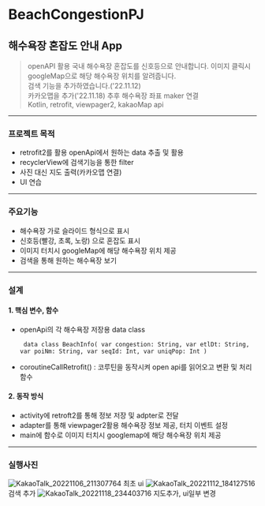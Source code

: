 # BeachCongestionPJ
## 해수욕장 혼잡도 안내 App  
> openAPI 활용 국내 해수욕장 혼잡도를 신호등으로 안내합니다. 이미지 클릭시 googleMap으로 해당 해수욕장 위치를 알려줍니다.   
> 검색 기능을 추가하였습니다.('22.11.12)    
> 카카오맵을 추가('22.11.18) 추후 해수욕장 좌표 maker 연결     
> Kotlin, retrofit, viewpager2, kakaoMap api  
------------
### 프로젝트 목적
+ retrofit2를 활용 openApi에서 원하는 data 추출 및 활용  
+ recyclerView에 검색기능을 통한 filter 
+ 사진 대신 지도 출력(카카오맵 연결) 
+ UI 연습
------------
### 주요기능
+ 해수욕장 가로 슬라이드 형식으로 표시
+ 신호등(빨강, 초록, 노랑) 으로 혼잡도 표시
+ 이미지 터치시 googleMap에 해당 해수욕장 위치 제공
+ 검색을 통해 원하는 해수욕장 보기
------------
### 설계
#### 1. 핵심 변수, 함수  
  - openApi의 각 해수욕장 저장용 data class
  
         data class BeachInfo( var congestion: String, var etlDt: String, var poiNm: String, var seqId: Int, var uniqPop: Int )        
      
  - coroutineCallRetrofit() : 코루틴을 동작시켜 open api를 읽어오고 변환 및 처리 함수
  
#### 2. 동작 방식
  - activity에 retroft2를 통해 정보 저장 및 adpter로 전달
  - adapter를 통해 viewpager2활용 해수욕장 정보 제공, 터치 이벤트 설정
  - main에 함수로 이미지 터치시 googlemap에 해당 해수욕장 위치 제공

------------
### 실행사진
![KakaoTalk_20221106_211307764](https://user-images.githubusercontent.com/37658906/200170132-6c00cce3-7fad-4437-80ca-ad4dfeed6123.jpg)
최초 ui
![KakaoTalk_20221112_184127516](https://user-images.githubusercontent.com/37658906/201468459-b953251a-4fcf-4117-b66a-a5f62862c8cc.jpg)
검색 추가
![KakaoTalk_20221118_234403716](https://user-images.githubusercontent.com/37658906/202731683-506eae66-aecb-46ab-bfca-76fc0754c1d0.jpg)
지도추가, ui일부 변경

